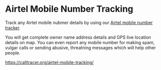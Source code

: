 # Airtel Mobile Number Tracking
Track any Airtel mobile nubmer details by using our [Airtel mobile number tracker](https://calltracer.org/airtel-mobile-tracking/).

You will get complete owner name address details and GPS live location details on map. You can even report any mobile number for making spam, vulgar calls or sending abusive, threatning messages which will help other people.

https://calltracer.org/airtel-mobile-tracking/
